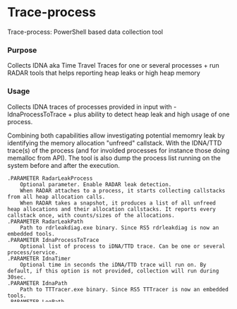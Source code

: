 # Trace-process
Trace-process: PowerShell based data collection tool


### Purpose
Collects IDNA aka Time Travel Traces for one or several processes + run RADAR tools that helps reporting heap leaks or high heap memory

### Usage
Collects IDNA traces of processes provided in input with -IdnaProcessToTrace + plus ability to detect heap leak and high usage of one process.

Combining both capabilities allow investigating potential memomry leak by identifying the memory allocation "unfreed" callstack. With the IDNA/TTD trace(s) of the process (and for involded processes for instance those doing memalloc from API). The tool is also dump the process list running on the system before and after the execution.
```
.PARAMETER RadarLeakProcess
    Optional parameter. Enable RADAR leak detection. 
    When RADAR attaches to a process, it starts collecting callstacks from all heap allocation calls. 
    When RADAR takes a snapshot, it produces a list of all unfreed heap allocations and their allocation callstacks. It reports every callstack once, with counts/sizes of the allocations.
.PARAMETER RadarLeakPath
    Path to rdrleakdiag.exe binary. Since RS5 rdrleakdiag is now an embedded tools.
.PARAMETER IdnaProcessToTrace
    Optional list of process to iDNA/TTD trace. Can be one or several process/service.
.PARAMETER IdnaTimer
    Optional time in seconds the iDNA/TTD trace will run on. By default, if this option is not provided, collection will run during 30sec.
.PARAMETER IdnaPath
    Path to TTTracer.exe binary. Since RS5 TTTracer is now an embedded tools.
.PARAMETER LogPath
    Folder where all traces will be flushed on disk.
.EXAMPLE
    .\Trace-Process.ps1 -RadarLeakProcess BFE -IdnaProcessToTrace BFE,IKEEXT -IdnaTimer 300 -LogPath C:\MS_DATA 
    Will collect iDNA trace of BFE and IKEEXT services for a duration of 300secs / 5 min. Then will generate a snap radar report to identify which memory allocation has not been freed during that time.
    Note that here -RadarExecutable and -IdnaExecutable has not been provided as those diag tools are embedded in latest Win10 RS5 versions 
.EXAMPLE
    .\Trace-Process.ps1 -RadarLeakProcess BFE -RadarLeakPath C:\temp\ -IdnaProcessToTrace BFE,IKEEXT -IdnaTimer 300 -IdnaPath C:\temp\TTT_x86_x64_external\x64\TTTracer.exe -LogPath C:\MS_DATA 
    Will collect iDNA trace of BFE and IKEEXT services for a duration of 300secs / 5 min. Then will generate a snap radar report to identify which memory allocation has not been freed during that time.
.NOTES
    Script developped by Vincent Douhet <vidou@microsoft.com> - Escalation Engineer / Microsoft Support CSS
        Please report him any issue using this script or regarding a ask in term of improvement and contribution
```

## DISCLAIMER:
    THE SOFTWARE IS PROVIDED *AS IS*, WITHOUT WARRANTY OF ANY KIND, EXPRESS OR IMPLIED, INCLUDING BUT NOT LIMITED TO THE WARRANTIES OF MERCHANTABILITY, FITNESS FOR A PARTICULAR PURPOSE AND NONINFRINGEMENT. 
    IN NO EVENT SHALL THE AUTHORS OR COPYRIGHT HOLDERS BE LIABLE FOR ANY CLAIM, DAMAGES OR OTHER LIABILITY, WHETHER IN AN ACTION OF CONTRACT, TORT OR OTHERWISE, ARISING FROM, OUT OF OR IN CONNECTION WITH THE SOFTWARE OR THE USE OR OTHER DEALINGS IN THE SOFTWARE.
